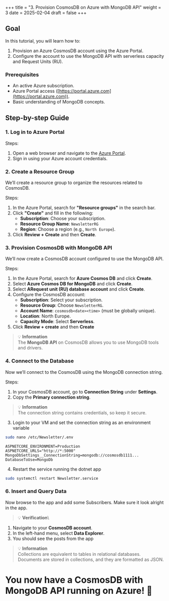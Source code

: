 
+++
title = "3. Provision CosmosDB on Azure with MongoDB API"
weight = 3
date = 2025-02-04
draft = false
+++

## Goal

In this tutorial, you will learn how to:

1. Provision an Azure CosmosDB account using the Azure Portal.
2. Configure the account to use the MongoDB API with serverless capacity and Request Units (RU).

### Prerequisites

- An active Azure subscription.
- Azure Portal access ([https://portal.azure.com](https://portal.azure.com)).
- Basic understanding of MongoDB concepts.

## Step-by-step Guide

### 1. Log in to Azure Portal

Steps:

1. Open a web browser and navigate to the [Azure Portal](https://portal.azure.com/).
2. Sign in using your Azure account credentials.

### 2. Create a Resource Group

We’ll create a resource group to organize the resources related to CosmosDB.

Steps:

1. In the Azure Portal, search for **"Resource groups"** in the search bar.
2. Click **"Create"** and fill in the following:
   - **Subscription**: Choose your subscription.
   - **Resource Group Name**: `NewsletterRG`
   - **Region**: Choose a region (e.g., `North Europe`).
3. Click **Review + Create** and then **Create**.

### 3. Provision CosmosDB with MongoDB API

We’ll now create a CosmosDB account configured to use the MongoDB API.

Steps:

1. In the Azure Portal, search for **Azure Cosmos DB** and click **Create**.
2. Select **Azure Cosmos DB for MongoDB** and click **Create**.
3. Select **ARequest unit (RU) database account** and click **Create**.
4. Configure the CosmosDB account:
   - **Subscription**: Select your subscription.
   - **Resource Group**: Choose `NewsletterRG`.
   - **Account Name**: `cosmosdb<date><time>` (must be globally unique).
   - **Location**: North Europe.
   - **Capacity Mode**: Select **Serverless**.
6. Click **Review + create** and then **Create**

> 💡 **Information**\
> The **MongoDB API** on CosmosDB allows you to use MongoDB tools and drivers.

### 4. Connect to the Database

Now we’ll connect to the CosmosDB using the MongoDB connection string.

Steps:

1. In your CosmosDB account, go to **Connection String** under **Settings**.
2. Copy the **Primary connection string**.

> 💡 **Information**\
> The connection string contains credentials, so keep it secure.

3. Login to your VM and set the connection string as an environment variable

```bash
sudo nano /etc/Newsletter/.env
``` 

```
ASPNETCORE_ENVIRONMENT=Production
ASPNETCORE_URLS="http://*:5000"
MongoDbSettings__ConnectionString=mongodb://cosmosdb1111...
DatabaseToUse=MongoDb
```

4. Restart the service running the dotnet app

```bash
sudo systemctl restart Newsletter.service
```

### 6. Insert and Query Data

Now browse to the app and add some Subscribers. Make sure it look alright in the app.

> 💡 **Verification**\

1. Navigate to your **CosmosDB account**.
2. In the left-hand menu, select **Data Explorer**.
3. You should see the posts from the app

> 💡 **Information**\
> Collections are equivalent to tables in relational databases. Documents are stored in collections, and they are formatted as JSON.

# You now have a CosmosDB with MongoDB API running on Azure! 🚀
